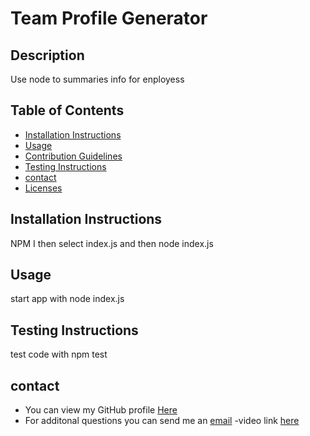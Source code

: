 # Team Profile Generator

## Description

Use node to summaries info for enployess

## Table of Contents

- [Installation Instructions](#installation-instructions)
- [Usage](#usage)
- [Contribution Guidelines](#contribution-guidelines)
- [Testing Instructions](#testing-instructions)
- [contact](#contact)
- [Licenses](#licenses)

## Installation Instructions

NPM I then select index.js and then node index.js

## Usage

start app with node index.js

## Testing Instructions

test code with npm test

## contact

- You can view my GitHub profile [Here](https://github.com/davg1700)
- For additonal questions you can send me an [email](mailto:N/a)
  -video link [here](https://youtu.be/uZZvF-06A_U)
